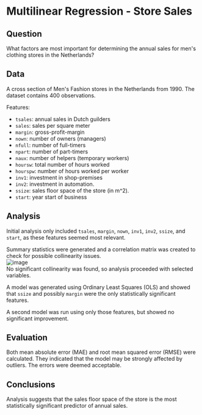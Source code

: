 # Multilinear Regression - Store Sales

## Question
What factors are most important for determining the annual sales for men's clothing stores in the Netherlands?

## Data
A cross section of Men's Fashion stores in the Netherlands from 1990. The dataset contains 400 observations.

Features:
* `tsales`: annual sales in Dutch guilders
* `sales`: sales per square meter
* `margin`: gross-profit-margin
* `nown`: number of owners (managers)
* `nfull`: number of full-timers
* `npart`: number of part-timers
* `naux`: number of helpers (temporary workers)
* `hoursw`: total number of hours worked
* `hourspw`: number of hours worked per worker
* `inv1`: investment in shop-premises
* `inv2`: investment in automation.
* `ssize`: sales floor space of the store (in m^2).
* `start`: year start of business

## Analysis
Initial analysis only included `tsales`, `margin`, `nown`, `inv1`, `inv2`, `ssize`, and `start`, as these features seemed most relevant.

Summary statistics were generated and a correlation matrix was created to check for possible collinearity issues.<br>
![image](https://github.com/nwferreri/multilinear-regression/assets/112211174/cca818f8-e5bd-40e4-b8ca-28412fd01870)<br>
No significant collinearity was found, so analysis proceeded with selected variables.

A model was generated using Ordinary Least Squares (OLS) and showed that `ssize` and possibly `margin` were the only statistically significant features.

A second model was run using only those features, but showed no significant improvement.

## Evaluation
Both mean absolute error (MAE) and root mean squared error (RMSE) were calculated. They indicated that the model may be strongly affected by outliers. The errors were deemed acceptable.

## Conclusions
Analysis suggests that the sales floor space of the store is the most statistically significant predictor of annual sales.
